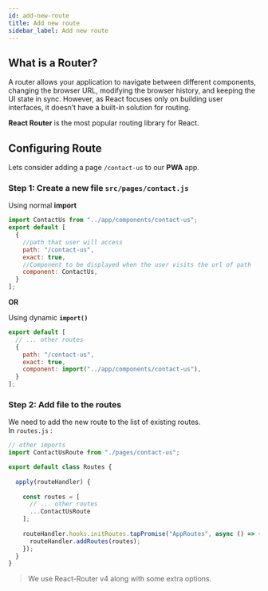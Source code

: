 ```yaml
---
id: add-new-route
title: Add new route
sidebar_label: Add new route
---
```


## What is a Router?
  A router allows your application to navigate between different components, changing the browser URL, 
  modifying the browser history, and keeping the UI state in sync. However, as React focuses only on 
  building user interfaces, it doesn’t have a built-in solution for routing. 
   
  **React Router** is the most popular routing library for React.

## Configuring Route
  Lets consider adding a page `/contact-us` to our **PWA** app.  
  
  ### Step 1: Create a new file `src/pages/contact.js`
  
  Using normal **import**
  
  ```javascript
  import ContactUs from "../app/components/contact-us";
  export default [
    {
      //path that user will access
      path: "/contact-us", 
      exact: true,          
      //Component to be displayed when the user visits the url of path
      component: ContactUs, 
    }
  ];
  ```
  
  **OR**
  
  Using dynamic **`import()`**
        
  ```javascript
  export default [
    // ... other routes
    {
      path: "/contact-us",
      exact: true,
      component: import("../app/components/contact-us"),
    }
  ];
  ```
  ### Step 2: Add file to the routes
  We need to add the new route to the list of existing routes.  
  In `routes.js` : 
  ```javascript
  // other imports
  import ContactUsRoute from "./pages/contact-us";

  export default class Routes {
    
    apply(routeHandler) {
    
      const routes = [
        // ... other routes
        ...ContactUsRoute
      ];
      
      routeHandler.hooks.initRoutes.tapPromise("AppRoutes", async () => {
        routeHandler.addRoutes(routes);
      });
    }
  }
  ```
> We use React-Router v4 along with some extra options.



<script async src="//pagead2.googlesyndication.com/pagead/js/adsbygoogle.js"></script>
<ins class="adsbygoogle"
     style="display:block"
     data-ad-client="ca-pub-7586505628408924"
     data-ad-slot="5652642939"
     data-ad-format="auto"></ins>
<script>
(adsbygoogle = window.adsbygoogle || []).push({});
</script>
